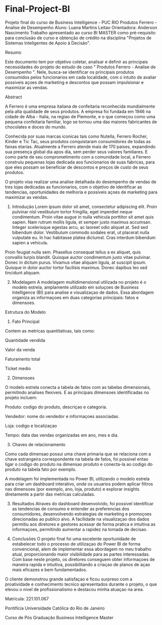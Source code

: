 # Final-Project-BI
Projeto final do curso de Business Intelligence - PUC RIO
Produtos Ferrero - Analise de Desempenho
Aluno: Luana Martins Leitao
Orientadora: Anderson Nascimento
Trabalho apresentado ao curso BI MASTER como pré-requisito para conclusão de curso e obtenção de crédito na disciplina "Projetos de Sistemas Inteligentes de Apoio à Decisão".

Resumo

Este documento tem por objetivo coletar, analisar e definir as principais necessidades do projeto do estudo de caso " Produtos Ferrero - Analise de Desempenho ". Nele, busca-se identificar os principais produtos consumidos pelos funcionarios em cada localidade, com o intuito de avaliar possiveis açoes de marketing e descontos que possam impulsionar e maximizar as vendas.

Abstract

A Ferrero é uma empresa italiana de confeitaria reconhecida mundialmente pela alta qualidade de seus produtos. A empresa foi fundada em 1946 na cidade de Alba - Italia, na regiao de Piemonte, e o que começou como uma pequena confeitaria familiar, logo se tornou uma das maiores fabricantes de chocolates e doces do mundo.

Conhecida por suas marcas iconicas tais como Nutella, Ferrero Rocher, Kinder e Tic Tac, seus produtos conquistaram consumidores de todas as faixas etarias. Atualmente a Ferrero atende mais de 170 paises, expandindo sua presença global dia apos dia, sem perder seus valores familiares. E como parte de seu comprometimento com a comunidade local, a Ferrero construiu pequenas lojas dedicada aos funcionarios de suas fabricas, para que eles possam se beneficiar de descontos e preços de custo de seus produtos.

O projeto visa realizar uma analise detalhada do desempenho de vendas de tres lojas dedicadas as funcionarios, com o objetivo de identificar as tendencias, oportunidades de melhoria e possiveis açoes de marketing para maximizar as vendas.

1. Introdução
Lorem ipsum dolor sit amet, consectetur adipiscing elit. Proin pulvinar nisl vestibulum tortor fringilla, eget imperdiet neque condimentum. Proin vitae augue in nulla vehicula porttitor sit amet quis sapien. Nam rutrum mollis ligula, et semper justo maximus accumsan. Integer scelerisque egestas arcu, ac laoreet odio aliquet at. Sed sed bibendum dolor. Vestibulum commodo sodales erat, ut placerat nulla vulputate eu. In hac habitasse platea dictumst. Cras interdum bibendum sapien a vehicula.

Proin feugiat nulla sem. Phasellus consequat tellus a ex aliquet, quis convallis turpis blandit. Quisque auctor condimentum justo vitae pulvinar. Donec in dictum purus. Vivamus vitae aliquam ligula, at suscipit ipsum. Quisque in dolor auctor tortor facilisis maximus. Donec dapibus leo sed tincidunt aliquam.

2. Modelagem
A modelagem multidimensional utilizada no projeto é o modelo estrela, amplamente utilizado em soluçoes de Business Intelligence (BI) para analise e visualizaçao de dados. Essa abordagem organiza as informaçoes em duas categorias principais: fatos e dimensoes.

Estrutura do Modelo

1. Fato Principal

Contem as metricas quantitativas, tais como:

Quantidade vendida

Valor da venda

Faturamento total

Ticket medio

2. Dimensoes

O modelo estrela conecta a tabela de fatos com as tabelas dimensionais, permitindo analises flexiveis. E as principais dimensoes identificadas no projeto incluem:

Produto: codigo do produto, descriçao e categoria.

Vendedor: nome do vendedor e informaçoes associadas.

Loja: codigo e localizaçao

Tempo: data das vendas organizadas em ano, mes e dia.

3. Chaves de relacionamento

Como cada dimensao possui uma chave primaria que se relaciona com a chave estrangeira correspondente na tabela de fatos, foi possivel entao ligar o codigo do produto na dimensao produto e conecta-la ao codigo do produto na tabela fato por exemplo.

A modelagem foi implementada no Power BI, utilizando o modelo estrela para criar um dashboard interativo, onde os usuarios podem aplicar filtros nas dimensoes (por exemplo, ano, loja, produto) e explorar insights diretamente a partir das metricas calculadas.

3. Resultados
Atraves do dashboard desenvolvido, foi possivel identificar as tendencias de consumo e entender as preferencias dos consumidores, desenvolvendo estrategias de marketing e promoçoes direcionadas ao publico alvo. A facilidade na visualizaçao dos dados permitiu aos diretores e gestores acessar de forma pratica e intuitiva as informaçoes, permitindo aumentar a rapidez na tomada de decisao.

4. Conclusões
O projeto final foi uma excelente oportunidade de estabelecer todo o processo de utilizaçao do Power BI de forma convencional, alem de implementar essa abordagem no meu trabalho atual, proporcionando maior visibilidade para as partes interessadas. Com base neste projeto, os diretores conseguem obter informaçoes de maneira rapida e intuitiva, possibilitando a criaçao de planos de açao mais eficazes e bem fundamentados.

O cliente demonstrou grande satisfaçao e ficou surpreso com a proatividade e conhecimento tecnico apresentados durante o projeto, o que elevou o nivel de profissionalismo e destacou minha atuaçao na area.

Matrícula: 221.101.067

Pontifícia Universidade Católica do Rio de Janeiro

Curso de Pós Graduação Business Intelligence Master
